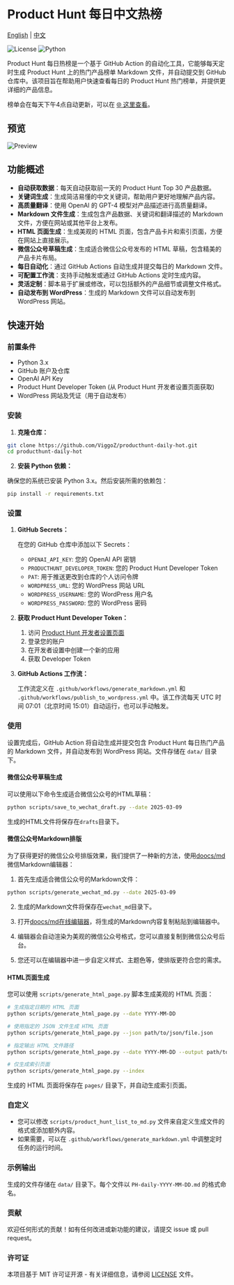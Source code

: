 # Product Hunt 每日中文热榜

[English](README.en.md) | [中文](README.md)

![License](https://img.shields.io/github/license/ViggoZ/producthunt-daily-hot) ![Python](https://img.shields.io/badge/python-3.x-blue)

Product Hunt 每日热榜是一个基于 GitHub Action 的自动化工具，它能够每天定时生成 Product Hunt 上的热门产品榜单 Markdown 文件，并自动提交到 GitHub 仓库中。该项目旨在帮助用户快速查看每日的 Product Hunt 热门榜单，并提供更详细的产品信息。

榜单会在每天下午4点自动更新，可以在 [🌐 这里查看](https://decohack.com/category/producthunt/)。

## 预览

![Preview](./preview.gif)

## 功能概述

- **自动获取数据**：每天自动获取前一天的 Product Hunt Top 30 产品数据。
- **关键词生成**：生成简洁易懂的中文关键词，帮助用户更好地理解产品内容。
- **高质量翻译**：使用 OpenAI 的 GPT-4 模型对产品描述进行高质量翻译。
- **Markdown 文件生成**：生成包含产品数据、关键词和翻译描述的 Markdown 文件，方便在网站或其他平台上发布。
- **HTML 页面生成**：生成美观的 HTML 页面，包含产品卡片和索引页面，方便在网站上直接展示。
- **微信公众号草稿生成**：生成适合微信公众号发布的 HTML 草稿，包含精美的产品卡片布局。
- **每日自动化**：通过 GitHub Actions 自动生成并提交每日的 Markdown 文件。
- **可配置工作流**：支持手动触发或通过 GitHub Actions 定时生成内容。
- **灵活定制**：脚本易于扩展或修改，可以包括额外的产品细节或调整文件格式。
- **自动发布到 WordPress**：生成的 Markdown 文件可以自动发布到 WordPress 网站。

## 快速开始

### 前置条件

- Python 3.x
- GitHub 账户及仓库
- OpenAI API Key
- Product Hunt Developer Token (从 Product Hunt 开发者设置页面获取)
- WordPress 网站及凭证（用于自动发布）

### 安装

1. **克隆仓库：**

```bash
git clone https://github.com/ViggoZ/producthunt-daily-hot.git
cd producthunt-daily-hot
```

2. **安装 Python 依赖：**

确保您的系统已安装 Python 3.x。然后安装所需的依赖包：

```bash
pip install -r requirements.txt
```

### 设置

1. **GitHub Secrets：**

   在您的 GitHub 仓库中添加以下 Secrets：

   - `OPENAI_API_KEY`: 您的 OpenAI API 密钥
   - `PRODUCTHUNT_DEVELOPER_TOKEN`: 您的 Product Hunt Developer Token
   - `PAT`: 用于推送更改到仓库的个人访问令牌
   - `WORDPRESS_URL`: 您的 WordPress 网站 URL
   - `WORDPRESS_USERNAME`: 您的 WordPress 用户名
   - `WORDPRESS_PASSWORD`: 您的 WordPress 密码

2. **获取 Product Hunt Developer Token：**

   1. 访问 [Product Hunt 开发者设置页面](https://www.producthunt.com/v2/oauth/applications)
   2. 登录您的账户
   3. 在开发者设置中创建一个新的应用
   4. 获取 Developer Token

3. **GitHub Actions 工作流：**

   工作流定义在 `.github/workflows/generate_markdown.yml` 和 `.github/workflows/publish_to_wordpress.yml` 中。该工作流每天 UTC 时间 07:01（北京时间 15:01）自动运行，也可以手动触发。

### 使用

设置完成后，GitHub Action 将自动生成并提交包含 Product Hunt 每日热门产品的 Markdown 文件，并自动发布到 WordPress 网站。文件存储在 `data/` 目录下。

#### 微信公众号草稿生成

可以使用以下命令生成适合微信公众号的HTML草稿：

```bash
python scripts/save_to_wechat_draft.py --date 2025-03-09
```

生成的HTML文件将保存在`drafts`目录下。

#### 微信公众号Markdown排版

为了获得更好的微信公众号排版效果，我们提供了一种新的方法，使用[doocs/md](https://github.com/doocs/md)微信Markdown编辑器：

1. 首先生成适合微信公众号的Markdown文件：

```bash
python scripts/generate_wechat_md.py --date 2025-03-09
```

2. 生成的Markdown文件将保存在`wechat_md`目录下。

3. 打开[doocs/md在线编辑器](https://doocs.github.io/md)，将生成的Markdown内容复制粘贴到编辑器中。

4. 编辑器会自动渲染为美观的微信公众号格式，您可以直接复制到微信公众号后台。

5. 您还可以在编辑器中进一步自定义样式、主题色等，使排版更符合您的需求。

#### HTML页面生成

您可以使用 `scripts/generate_html_page.py` 脚本生成美观的 HTML 页面：

```bash
# 生成指定日期的 HTML 页面
python scripts/generate_html_page.py --date YYYY-MM-DD

# 使用指定的 JSON 文件生成 HTML 页面
python scripts/generate_html_page.py --json path/to/json/file.json

# 指定输出 HTML 文件路径
python scripts/generate_html_page.py --date YYYY-MM-DD --output path/to/output.html

# 仅生成索引页面
python scripts/generate_html_page.py --index
```

生成的 HTML 页面将保存在 `pages/` 目录下，并自动生成索引页面。

### 自定义

- 您可以修改 `scripts/product_hunt_list_to_md.py` 文件来自定义生成文件的格式或添加额外内容。
- 如果需要，可以在 `.github/workflows/generate_markdown.yml` 中调整定时任务的运行时间。

### 示例输出

生成的文件存储在 `data/` 目录下。每个文件以 `PH-daily-YYYY-MM-DD.md` 的格式命名。

### 贡献

欢迎任何形式的贡献！如有任何改进或新功能的建议，请提交 issue 或 pull request。

### 许可证

本项目基于 MIT 许可证开源 - 有关详细信息，请参阅 [LICENSE](LICENSE) 文件。
